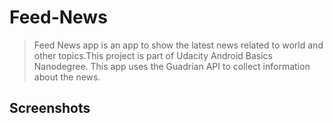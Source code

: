 # Feed-News
>Feed News app is an app to show the latest news related to world and other topics.This project is part of Udacity Android Basics Nanodegree.
>This app uses the Guadrian API to collect information about the news.
## Screenshots
